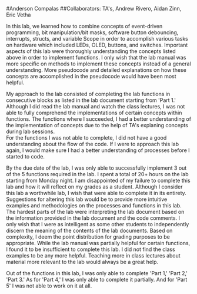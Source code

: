 #Anderson Compalas
##Collaborators: TA's, Andrew Rivero, Aidan Zinn, Eric Vetha

In this lab, we learned how to combine concepts of event-driven programming, bit manipulation/bit masks, software button debouncing, interrupts, structs, and variable Scope in order to accomplish various tasks on hardware which included LEDs, OLED, buttons, and switches.
Important aspects of this lab were thoroughly understanding the concepts listed above in order to implement functions. 
I only wish that the lab manual was more specific on methods to implement these concepts instead of a general understanding. More pseudocode and detailed explanations on how these concepts are accomplished in the pseudocode would have been most helpful.

My approach to the lab consisted of completing the lab functions in consecutive blocks as listed in the lab document starting from 'Part 1.' 
Although I did read the lab manual and watch the class lectures, I was not able to fully comprehend the implementations of certain concepts within functions. The functions where I succeeded, I had a better understanding of the implementation of concepts due to the help of TA's explaning concepts during lab sessions. \
For the functions I was not able to complete, I did not have a good understanding about the flow of the code. If I were to approach this lab again, I would make sure I had a better understanding of processes before I started to code. 

By the due date of the lab, I was only able to successfully implement 3 out of the 5 functions required in the lab. 
I spent a total of 20+ hours on the lab starting from Monday night. I am disappointed of my failure to complete this lab and how it will reflect on my grades as a student. 
Although I consider this lab a worthwhile lab, I wish that were able to complete it in its entirety.
Suggestions for altering this lab would be to provide more intuitive examples and methodologies on the processes and functions in this lab.
The hardest parts of the lab were interpreting the lab document based on the information provided in the lab document and the code comments.
I only wish that I were as intelligent as some other students to independently discern the meaning of the contents of the lab documents.
Based on complexity, I deem the point distribution for grading purposes to be appropriate.
While the lab manual was partially helpful for certain functions, I found it to be insufficient to complete this lab.
I did not find the class examples to be any more helpful.
Teaching more in class lectures about material more relevant to the lab would always be a great help.

Out of the functions in this lab, I was only able to complete 'Part 1,' 'Part 2,' 'Part 3.' As for 'Part 4,' I was only able to complete it partially. And for 'Part 5' I was not able to work on it at all.

